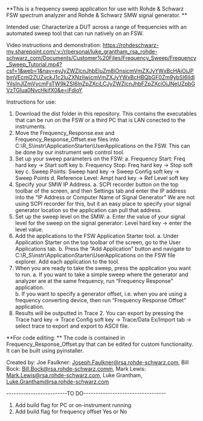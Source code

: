 **This is a frequency sweep application for use with Rohde & Schwarz FSW spectrum analyzer and Rohde & Schwarz SMW signal generator. **

Intended use: Characterize a DUT across a range of frequencies with an automated sweep tool that can run natively on an FSW.

Video instructions and demonstration: https://rohdeschwarz-my.sharepoint.com/:v:/r/personal/luke_grantham_rsa_rohde-schwarz_com/Documents/Customer%20Files/Frequency_Sweep/Frequency_Sweep_Tutorial.mp4?csf=1&web=1&nav=eyJyZWZlcnJhbEluZm8iOnsicmVmZXJyYWxBcHAiOiJPbmVEcml2ZUZvckJ1c2luZXNzIiwicmVmZXJyYWxBcHBQbGF0Zm9ybSI6IldlYiIsInJlZmVycmFsTW9kZSI6InZpZXciLCJyZWZlcnJhbFZpZXciOiJNeUZpbGVzTGlua0NvcHkifX0&e=iFdioY


Instructions for use:
1.  Download the dist folder in this repository. This contains the executables that can be run on the FSW or a third PC that is LAN conected to the instruments. 
2.	Move the Frequency_Response.exe and Frequency_Response_Offset.exe files into C:\R_S\instr\ApplicationStarter\UserApplications on the FSW. This can be done by our instrument web control tool. 
3.	Set up your sweep parameters on the FSW:
  a.	Frequency Start: Freq hard key -> Start soft key 
  b.	Frequency Stop: Freq hard key -> Stop soft key
  c.	Sweep Points: Sweep hard key -> Sweep Config soft key -> Sweep Points
  d.	Reference Level: Ampt hard key -> Ref Level soft key
4.	Specify your SMW IP Address.
  a.	SCPI recorder button on the top toolbar of the screen, and then Settings tab and enter the IP address into the “IP Address or Computer Name of Signal Generator” 
      We are not using SCPI recorder for this, but it an easy place to specify your signal generator location so the application can pull that address.
5.	Set up the sweep level on the SMW:
  a.	Enter the value of your signal level for the sweep on the signal generator: Level hard key -> enter the level value.
6.	Add the applications to the FSW Application Starter tool.
  a.	Under Application Starter on the top toolbar of the screen, go to the User Applications tab. 
  b.	Press the “Add Application” button and navigate to C:\R_S\instr\ApplicationStarter\UserApplications on the FSW file explorer. Add each application to the tool. 
7.	When you are ready to take the sweep, press the application you want to run. 
  a.	If you want to take a simple sweep where the generator and analyzer are at the same frequency, run “Frequency Response” application.   
  b.	If you want to specify a generator offset, i.e. when you are using a frequency converting device, then run “Frequency Response Offset” application. 
8.	Results will be outputted in Trace 2. You can export by pressing the Trace hard key -> Trace Config soft key -> Trace/Data Ex/Import tab -> select trace to export and export to ASCII file. 
    


**For code editing: **
The code is contained in Frequency_Response_Offset.py that can be edited for custom functionality. It can be built using pyinstaller.

Created by:
Joe Faulkner: Joseph.Faulkner@rsa.rohde-schwarz.com, 
Bill Bock: Bill.Bock@rsa.rohde-schwarz.comm, 
Mark Lewis: Mark.Lewis@rsa.rohde-schwarz.com,
Luke Grantham, Luke.Grantham@rsa.rohde-schwarz.com


-------------------------TO DO----------------------------------
1. Add build flag for PC or on-instrument running
2. Add build flag for frequency offset Yes or No
